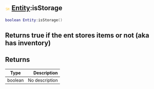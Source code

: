 ## ![shared](.gitbook/assets/shared.png) [Entity](./home/Entity):isStorage

```lua
boolean Entity:isStorage()
```

Returns true if the ent stores items or not (aka has inventory)
------
## Returns

| Type   | Description |
| ------ | ----------: |
| boolean | No description |

